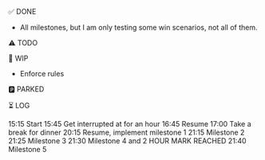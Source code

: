 ✅ DONE

- All milestones, but I am only testing some win scenarios, not all of them.

⚠️ TODO

🚧 WIP

- Enforce rules

🅿️ PARKED

⏳ LOG

15:15 Start
15:45 Get interrupted at for an hour
16:45 Resume
17:00 Take a break for dinner
20:15 Resume, implement milestone 1
21:15 Milestone 2
21:25 Milestone 3
21:30 Milestone 4 and 2 HOUR MARK REACHED
21:40 Milestone 5